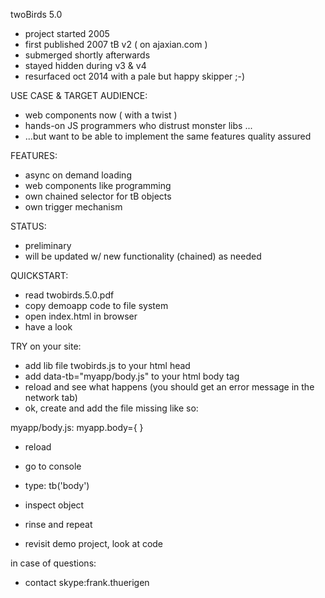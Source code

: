 twoBirds 5.0

- project started 2005
- first published 2007 tB v2 ( on ajaxian.com )
- submerged shortly afterwards
- stayed hidden during v3 & v4
- resurfaced oct 2014 with a pale but happy skipper ;-)

USE CASE & TARGET AUDIENCE: 
- web components now ( with a twist )
- hands-on JS programmers who distrust monster libs ...
- ...but want to be able to implement the same features quality assured

FEATURES:
- async on demand loading
- web components like programming
- own chained selector for tB objects
- own trigger mechanism

STATUS:
- preliminary
- will be updated w/ new functionality (chained) as needed

QUICKSTART:
- read twobirds.5.0.pdf
- copy demoapp code to file system
- open index.html in browser
- have a look

TRY on your site:
- add lib file twobirds.js to your html head
- add data-tb="myapp/body.js" to your html body tag
- reload and see what happens (you should get an error message in the network tab)
- ok, create and add the file missing like so:

myapp/body.js:
myapp.body={
}

- reload
- go to console
- type:
tb('body')
- inspect object
- rinse and repeat

- revisit demo project, look at code

in case of questions:
- contact skype:frank.thuerigen

